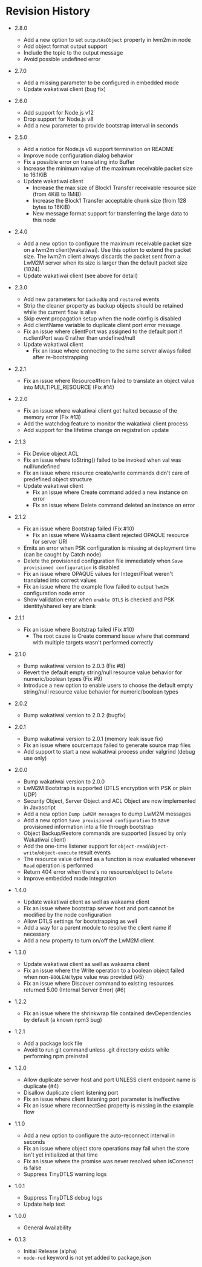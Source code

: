 # Revision History

* 2.8.0
  - Add a new option to set `outputAsObject` property in lwm2m in node
  - Add object format output support
  - Include the topic to the output message
  - Avoid possible undefined error

* 2.7.0
  - Add a missing parameter to be configured in embedded mode
  - Update wakatiwai client (bug fix)

* 2.6.0
  - Add support for Node.js v12
  - Drop support for Node.js v8
  - Add a new parameter to provide bootstrap interval in seconds

* 2.5.0
  - Add a notice for Node.js v8 support termination on README
  - Improve node configuration dialog behavior
  - Fix a possible error on translating into Buffer
  - Increase the minimum value of the maximum receivable packet size to 16.1KiB
  - Update wakatiwai client
    - Increase the max size of Block1 Transfer receivable resource size (from 4KiB to 1MiB)
    - Increase the Block1 Transfer acceptable chunk size (from 128 bytes to 16KiB)
    - New message format support for transferring the large data to this node

* 2.4.0
  - Add a new option to configure the maximum receivable packet size on a lwm2m client(wakatiwai). Use this option to extend the packet size. The lwm2m client always discards the packet sent from a LwM2M server when its size is larger than the default packet size (1024).
  - Update wakatiwai client (see above for detail)

* 2.3.0
  - Add new parameters for `backedUp` and `restored` events
  - Strip the cleaner property as backup objects should be retained while the current flow is alive
  - Skip event propagation setup when the node config is disabled
  - Add clientName variable to duplicate client port error message
  - Fix an issue where clientPort was assigned to the default port if n.clientPort was 0 rather than undefined/null
  - Update wakatiwai client
    - Fix an issue where connecting to the same server always failed after re-bootstrapping

* 2.2.1
  - Fix an issue where Resource#from failed to translate an object value into MULTIPLE_RESOURCE (Fix #14)

* 2.2.0
  - Fix an issue where wakatiwai client got halted because of the memory error (Fix #13)
  - Add the watchdog feature to monitor the wakatiwai client process
  - Add support for the lifetime change on registration update

* 2.1.3
  - Fix Device object ACL
  - Fix an issue where toString() failed to be invoked when val was null/undefined
  - Fix an issue where resource create/write commands didn't care of predefined object structure
  - Update wakatiwai client
      - Fix an issue where Create command added a new instance on error
      - Fix an issue where Delete command deleted an instance on error

* 2.1.2
  - Fix an issue where Bootstrap failed (Fix #10)
    - Fix an issue where Wakaama client rejected OPAQUE resource for server URI
  - Emits an error when PSK configuration is missing at deployment time (can be caught by Catch node)
  - Delete the provisioned configuration file immediately when `Save provisioned configuration` is disabled
  - Fix an issue where OPAQUE values for Integer/Float weren't translated into correct values
  - Fix an issue where the example flow failed to output `lwm2m` configuration node error
  - Show validation error when `enable DTLS` is checked and PSK identity/shared key are blank

* 2.1.1
  - Fix an issue where Bootstrap failed (Fix #10)
    - The root cause is Create command issue where that command with multiple targets wasn't performed correctly

* 2.1.0
  - Bump wakatiwai version to 2.0.3 (Fix #8)
  - Revert the default empty string/null resource value behavior for numeric/boolean types (Fix #9)
  - Introduce a new option to enable users to choose the default empty string/null resource value behavior for numeric/boolean types

* 2.0.2
  - Bump wakatiwai version to 2.0.2 (bugfix)

* 2.0.1
  - Bump wakatiwai version to 2.0.1 (memory leak issue fix)
  - Fix an issue where sourcemaps failed to generate source map files
  - Add support to start a new wakatiwai process under valgrind (debug use only)

* 2.0.0
  - Bump wakatiwai version to 2.0.0
  - LwM2M Bootstrap is supported (DTLS encryption with PSK or plain UDP)
  - Security Object, Server Object and ACL Object are now implemented in Javascript
  - Add a new option `Dump LwM2M messages` to dump LwM2M messages
  - Add a new option `Save provisioned configuration` to save provisioned information into a file through bootstrap
  - Object Backup/Restore commands are supported (issued by only Wakatiwai client)
  - Add the one-time listener support for `object-read`/`object-write`/`object-execute` result events
  - The resource value defined as a function is now evaluated whenever `Read` operation is performed
  - Return 404 error when there's no resource/object to `Delete`
  - Improve embedded mode integration

* 1.4.0
  - Update wakatiwai client as well as wakaama client
  - Fix an issue where bootstrap server host and port cannot be modified by the node configuration
  - Allow DTLS settings for bootstrapping as well
  - Add a way for a parent module to resolve the client name if necessary
  - Add a new property to turn on/off the LwM2M client

* 1.3.0
  - Update wakatiwai client as well as wakaama client
  - Fix an issue where the Write operation to a boolean object failed when non-`BOOLEAN` type value was provided (#5)
  - Fix an issue where Discover command to existing resources returned 5.00 (Internal Server Error) (#6)

* 1.2.2
  - Fix an issue where the shrinkwrap file contained devDependencies by default (a known npm3 bug)

* 1.2.1
  - Add a package lock file
  - Avoid to run git command unless .git directory exists while performing npm preinstall

* 1.2.0
  - Allow duplicate server host and port UNLESS client endpoint name is duplicate (#4)
  - Disallow duplicate client listening port
  - Fix an issue where client listening port parameter is ineffective
  - Fix an issue where reconnectSec property is missing in the example flow

* 1.1.0
  - Add a new option to configure the auto-reconnect interval in seconds
  - Fix an issue where object store operations may fail when the store isn't yet initialized at that time
  - Fix an issue where the promise was never resolved when isConenct is false
  - Suppress TinyDTLS warning logs

* 1.0.1
  - Suppress TinyDTLS debug logs
  - Update help text

* 1.0.0
  - General Availability

* 0.1.3
  - Initial Release (alpha)
  - `node-red` keyword is not yet added to package.json
